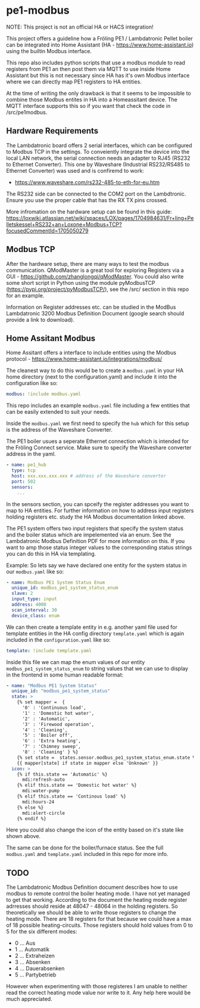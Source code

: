 # pe1-modbus

NOTE: This project is not an official HA or HACS integration!

This project offers a guideline how a Fröling PE1 / Lambdatronic Pellet boiler can be integrated into Home Assistant (HA - https://www.home-assistant.io) using the builtin Modbus interface.

This repo also includes python scripts that use a modbus module to read registers from PE1 an then post them via MQTT to use inside Home Assistant but this is not necessary since HA has it's own Modbus interface where we can directly map PE1 registers to HA entities.

At the time of writing the only drawback is that it seems to be impossible to combine those Modbus entites in HA into a Homeassitant device. The MQTT interface supports this so if you want that check the code in /src/pe1modbus.

## Hardware Requirements
The Lambdatronic board offers 2 serial interfaces, which can be configured to Modbus TCP in the settings.
To conveiently integrate the device into the local LAN network, the serial connection needs an adapter to RJ45 (RS232 to Ethernet Converter). This one by Waveshare (Industrial RS232/RS485 to Ethernet Converter) was used and is confiremd to work:
- https://www.waveshare.com/rs232-485-to-eth-for-eu.htm

The RS232 side can be connected to the COM2 port on the Lambdtronic. Ensure you use the proper cable that has the RX TX pins crossed.

More infromation on the hardware setup can be found in this guide:
https://loxwiki.atlassian.net/wiki/spaces/LOX/pages/1704984631/Fr+ling+Pelletskessel+RS232+an+Loxone+Modbus+TCP?focusedCommentId=1705050279


## Modbus TCP
After the hardware setup, there are many ways to test the modbus communication. QModMaster is a great tool for exploring Registers via a GUI - https://github.com/zhanglongqi/qModMaster. You could also write some short script in Python using the module pyModbusTCP (https://pypi.org/project/pyModbusTCP/), see the /src/ section in this repo for an example.

Information on Register addresses etc. can be studied in the ModBus Lambdatronic 3200 Modbus Definition Document (google search should provide a link to download). 

## Home Assitant Modbus

Home Assitant offers a interface to include entities using the Modbus protocol - https://www.home-assistant.io/integrations/modbus/

The cleanest way to do this would be to create a `modbus.yaml` in your HA home directory (next to the configuration.yaml) and include it into the configuration like so:

```yaml
modbus: !include modbus.yaml
```

This repo includes an example `modbus.yaml` file including a few entities that can be easily extended to suit your needs. 

Inside the `modbus.yaml` we first need to specify the `hub` which for this setup is the address of the Waveshare Converter.

The PE1 boiler usues a seperate Ethernet connection which is intended for the Fröling Connect service. Make sure to specify the Waveshare converter address in the yaml.

```yaml
- name: pe1_hub
  type: tcp
  host: xxx.xxx.xxx.xxx # address of the Waveshare converter
  port: 502
  sensors:
    ...
```

In the sensors section, you can spceify the register addresses you want to map to HA entities. For further information on how to address input registers holding registers etc. study the HA Modbus documentation linked above.

The PE1 system offers two input registers that specify the system status and the boiler status which are impelemented via an enum. See the Lambdatronic Modbus Definition PDF for more information on this. If you want to amp those status integer values to the corresponding status strings you can do this in HA via templating.

Example: So lets say we have declared one entity for the system status in our `modbus.yaml` like so: 

```yaml
- name: Modbus PE1 System Status Enum
  unique_id: modbus_pe1_system_status_enum
  slave: 2
  input_type: input
  address: 4000
  scan_interval: 30
  device_class: enum
```

We can then create a template entity in e.g. another yaml file used for template entities in the HA config directory `template.yaml` which is again included in the `configuration.yaml` like so:

```yaml
template: !include template.yaml
```

Inside this file we can map the enum values of our entity `modbus_pe1_system_status_enum` to string values that we can use to display in the frontend in some human readable format:

```yaml
- name: "Modbus PE1 System Status"
  unique_id: "modbus_pe1_system_status"
  state: >
    {% set mapper =  {      
      '0' : 'Continuous load',
      '1' : 'Domestic hot water',
      '2' : 'Automatic',
      '3' : 'Firewood operation',
      '4' : 'Cleaning',
      '5' : 'Boiler off',
      '6' : 'Extra heating',
      '7' : 'Chimney sweep',
      '8' : 'Cleaning' } %}
    {% set state =  states.sensor.modbus_pe1_system_status_enum.state %}
    {{ mapper[state] if state in mapper else 'Unknown' }}
  icon: >
    {% if this.state == 'Automatic' %}
      mdi:refresh-auto
    {% elif this.state == 'Domestic hot water' %}
      mdi:water-pump
    {% elif this.state == 'Continous load' %}
      mdi:hours-24
    {% else %}
      mdi:alert-circle
    {% endif %}
```
Here you could also change the icon of the entity based on it's state like shown above.

The same can be done for the boiler/furnace status. See the full `modbus.yaml` and `template.yaml` included in this repo for more info.


## TODO

The Lambdatronic Modbus Definition document describes how to use modbus to remote control the boiler heating mode. I have not yet managed to get that working. According to the document the heating mode register adrresses should reside at 48047 - 48064 in the holding registers. 
So theoretically we should be able to write those registers to change the heating mode.
There are 18 registers for that because we could have a max of 18 possible heating-circuits. Those registers should hold values from 0 to 5 for the six different modes: 

* 0 ... Aus
* 1 ... Automatik
* 2 ... Extraheizen
* 3 ... Absenken
* 4 ... Dauerabsenken
* 5 ... Partybetrieb

However when experimenting with those registeres I am unable to neither read the correct heating mode value nor write to it. Any help here would be much appreciated.

